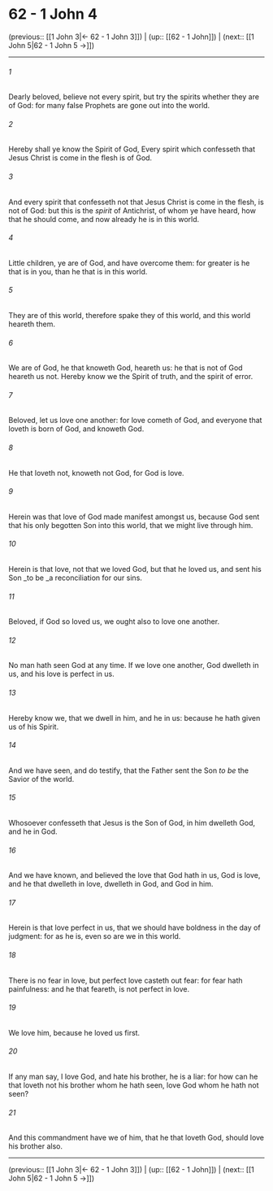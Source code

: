 # 62 - 1 John 4

(previous:: [[1 John 3|← 62 - 1 John 3]]) | (up:: [[62 - 1 John]]) | (next:: [[1 John 5|62 - 1 John 5 →]])

***


###### 1 
Dearly beloved, believe not every spirit, but try the spirits whether they are of God: for many false Prophets are gone out into the world. 

###### 2 
Hereby shall ye know the Spirit of God, Every spirit which confesseth that Jesus Christ is come in the flesh is of God. 

###### 3 
And every spirit that confesseth not that Jesus Christ is come in the flesh, is not of God: but this is the _spirit_ of Antichrist, of whom ye have heard, how that he should come, and now already he is in this world. 

###### 4 
Little children, ye are of God, and have overcome them: for greater is he that is in you, than he that is in this world. 

###### 5 
They are of this world, therefore spake they of this world, and this world heareth them. 

###### 6 
We are of God, he that knoweth God, heareth us: he that is not of God heareth us not. Hereby know we the Spirit of truth, and the spirit of error. 

###### 7 
Beloved, let us love one another: for love cometh of God, and everyone that loveth is born of God, and knoweth God. 

###### 8 
He that loveth not, knoweth not God, for God is love. 

###### 9 
Herein was that love of God made manifest amongst us, because God sent that his only begotten Son into this world, that we might live through him. 

###### 10 
Herein is that love, not that we loved God, but that he loved us, and sent his Son _to be _a reconciliation for our sins. 

###### 11 
Beloved, if God so loved us, we ought also to love one another. 

###### 12 
No man hath seen God at any time. If we love one another, God dwelleth in us, and his love is perfect in us. 

###### 13 
Hereby know we, that we dwell in him, and he in us: because he hath given us of his Spirit. 

###### 14 
And we have seen, and do testify, that the Father sent the Son _to be_ the Savior of the world. 

###### 15 
Whosoever confesseth that Jesus is the Son of God, in him dwelleth God, and he in God. 

###### 16 
And we have known, and believed the love that God hath in us, God is love, and he that dwelleth in love, dwelleth in God, and God in him. 

###### 17 
Herein is that love perfect in us, that we should have boldness in the day of judgment: for as he is, even so are we in this world. 

###### 18 
There is no fear in love, but perfect love casteth out fear: for fear hath painfulness: and he that feareth, is not perfect in love. 

###### 19 
We love him, because he loved us first. 

###### 20 
If any man say, I love God, and hate his brother, he is a liar: for how can he that loveth not his brother whom he hath seen, love God whom he hath not seen? 

###### 21 
And this commandment have we of him, that he that loveth God, should love his brother also.

***

(previous:: [[1 John 3|← 62 - 1 John 3]]) | (up:: [[62 - 1 John]]) | (next:: [[1 John 5|62 - 1 John 5 →]])
